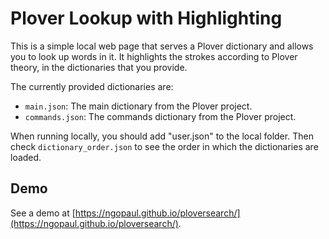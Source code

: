 # Plover Lookup with Highlighting

This is a simple local web page that serves a Plover dictionary 
and allows you to look up words in it. It highlights the strokes 
according to Plover theory, in the dictionaries that you provide.

The currently provided dictionaries are:
- `main.json`: The main dictionary from the Plover project.
- `commands.json`: The commands dictionary from the Plover project.

When running locally, you should add "user.json" to the local folder.
Then check `dictionary_order.json` to see the order in which the dictionaries are loaded.

## Demo

See a demo at [https://ngopaul.github.io/ploversearch/](https://ngopaul.github.io/ploversearch/).
